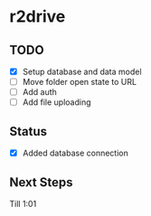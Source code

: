 # r2drive

## TODO

- [x] Setup database and data model
- [ ] Move folder open state to URL
- [ ] Add auth
- [ ] Add file uploading

## Status

- [x] Added database connection

## Next Steps

Till 1:01